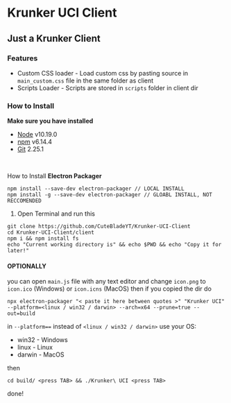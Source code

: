 # Krunker UCI Client
## Just a Krunker Client

### Features
- Custom CSS loader - Load custom css by pasting source in `main_custom.css` file in the same folder as client
- Scripts Loader - Scripts are stored in `scripts` folder in client dir

### How to Install
**Make sure you have installed**
- [Node](https://nodejs.org/en/download/) v10.19.0
- [npm](https://www.npmjs.com/) v6.14.4
- [Git](https://git-scm.com/downloads) 2.25.1

<br>

How to Install **Electron Packager**
```
npm install --save-dev electron-packager // LOCAL INSTALL
npm install -g --save-dev electron-packager // GLOABL INSTALL, NOT RECCOMENDED
```

1. Open Terminal and run this
```
git clone https://github.com/CuteBladeYT/Krunker-UCI-Client
cd Krunker-UCI-Client/client
npm i && npm install fs
echo "Current working directory is" && echo $PWD && echo "Copy it for later!"
```
#### OPTIONALLY
you can open `main.js` file with any text editor and change `icon.png` to `icon.ico` (Windows) or `icon.icns` (MacOS)
then if you copied the dir do
```
npx electron-packager "< paste it here between quotes >" "Krunker UCI" --platform=<linux / win32 / darwin> --arch=x64 --prune=true --out=build
```
in `--platform==` instead of `<linux / win32 / darwin>` use your OS:
- win32 - Windows
- linux - Linux
- darwin - MacOS

then
```
cd build/ <press TAB> && ./Krunker\ UCI <press TAB>
```
done!
